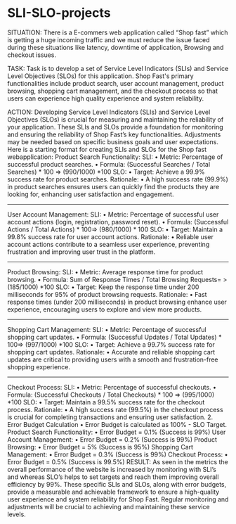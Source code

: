 # SLI-SLO-projects
SITUATION: There is a E-commers web application called “Shop fast” which is getting a huge incoming traffic and we must reduce the issue faced during these situations like latency, downtime of application, Browsing and checkout issues.

TASK: Task is to develop a set of Service Level Indicators (SLIs) and Service Level Objectives (SLOs) for this application. Shop Fast's primary functionalities include product search, user account management, product browsing, shopping cart management, and the checkout process so that users can experience high quality experience and system reliability.

ACTION: Developing Service Level Indicators (SLIs) and Service Level Objectives (SLOs) is crucial for measuring and maintaining the reliability of your application. These SLIs and SLOs provide a foundation for monitoring and ensuring the reliability of Shop Fast’s key functionalities. Adjustments may be needed based on specific business goals and user expectations.
Here is a starting format for creating SLIs and SLOs for the Shop fast webapplication:
Product Search Functionality:
SLI:
•	Metric: Percentage of successful product searches.
•	Formula: (Successful Searches / Total Searches) * 100 => (990/1000) *100
SLO:
•	Target: Achieve a 99.9% success rate for product searches.
Rationale:
•	A high success rate (99.9%) in product searches ensures users can quickly find the products they are looking for, enhancing user satisfaction and engagement.
________________________________________
User Account Management:
SLI:
•	Metric: Percentage of successful user account actions (login, registration, password reset).
•	Formula: (Successful Actions / Total Actions) * 100=> (980/1000) * 100
SLO:
•	Target: Maintain a 99.8% success rate for user account actions.
Rationale:
•	Reliable user account actions contribute to a seamless user experience, preventing frustration and improving user trust in the platform.
________________________________________
Product Browsing:
SLI:
•	Metric: Average response time for product browsing.
•	Formula: Sum of Response Times / Total Browsing Requests= > (185/1000) *100
SLO:
•	Target: Keep the response time under 200 milliseconds for 95% of product browsing requests.
Rationale:
•	Fast response times (under 200 milliseconds) in product browsing enhance user experience, encouraging users to explore and view more products.
________________________________________
Shopping Cart Management:
SLI:
•	Metric: Percentage of successful shopping cart updates.
•	Formula: (Successful Updates / Total Updates) * 100=> (997/1000) *100
SLO:
•	Target: Achieve a 99.7% success rate for shopping cart updates.
Rationale:
•	Accurate and reliable shopping cart updates are critical to providing users with a smooth and frustration-free shopping experience.
________________________________________
Checkout Process:
SLI:
•	Metric: Percentage of successful checkouts.
•	Formula: (Successful Checkouts / Total Checkouts) * 100 => (995/1000) *100
SLO:
•	Target: Maintain a 99.5% success rate for the checkout process.
Rationale:
•	A high success rate (99.5%) in the checkout process is crucial for completing transactions and ensuring user satisfaction.
2. Error Budget Calculation
•	Error Budget is calculated as 100% - SLO Target.
Product Search Functionality:
•	Error Budget = 0.1% (Success is 99%)
User Account Management:
•	Error Budget = 0.2% (Success is 99%)
Product Browsing:
•	Error Budget = 5% (Success is 95%)
Shopping Cart Management:
•	Error Budget = 0.3% (Success is 99%)
Checkout Process:
•	Error Budget = 0.5% (Success is 99.5%)
RESULT:  As seen in the metrics the overall performance of the website is increased by monitoring with SLI’s and whereas SLO’s helps to set targets and reach them improving overall efficiency by 99%.
These specific SLIs and SLOs, along with error budgets, provide a measurable and achievable framework to ensure a high-quality user experience and system reliability for Shop Fast. Regular monitoring and adjustments will be crucial to achieving and maintaining these service levels.
